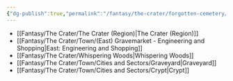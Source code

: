 ```yaml
---
{"dg-publish":true,"permalink":"/fantasy/the-crater/forgotten-cemetery/","tags":["thecrater","cryptid","Dungeon","mainquest","lore"]}
---
```




- [[Fantasy/The Crater/The Crater (Region)\|The Crater (Region)]]
- [[Fantasy/The Crater/Town/(East) Gravemarket - Engineering and Shopping\|East: Engineering and Shopping]]
- [[Fantasy/The Crater/Whispering Woods\|Whispering Woods]]
- [[Fantasy/The Crater/Town/Cities and Sectors/Graveyard\|Graveyard]]
- [[Fantasy/The Crater/Town/Cities and Sectors/Crypt\|Crypt]]




